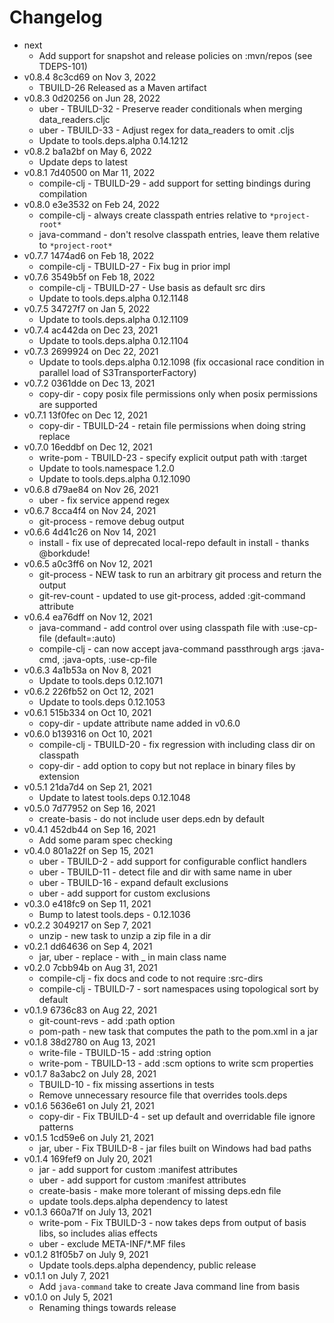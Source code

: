 Changelog
===========

* next
  * Add support for snapshot and release policies on :mvn/repos (see TDEPS-101)
* v0.8.4 8c3cd69 on Nov 3, 2022
  * TBUILD-26 Released as a Maven artifact
* v0.8.3 0d20256 on Jun 28, 2022
  * uber - TBUILD-32 - Preserve reader conditionals when merging data\_readers.cljc
  * uber - TBUILD-33 - Adjust regex for data\_readers to omit .cljs
  * Update to tools.deps.alpha 0.14.1212
* v0.8.2 ba1a2bf on May 6, 2022
  * Update deps to latest
* v0.8.1 7d40500 on Mar 11, 2022
  * compile-clj - TBUILD-29 - add support for setting bindings during compilation 
* v0.8.0 e3e3532 on Feb 24, 2022
  * compile-clj - always create classpath entries relative to `*project-root*`
  * java-command - don't resolve classpath entries, leave them relative to `*project-root*`
* v0.7.7 1474ad6 on Feb 18, 2022
  * compile-clj - TBUILD-27 - Fix bug in prior impl
* v0.7.6 3549b5f on Feb 18, 2022
  * compile-clj - TBUILD-27 - Use basis as default src dirs
  * Update to tools.deps.alpha 0.12.1148
* v0.7.5 34727f7 on Jan 5, 2022
  * Update to tools.deps.alpha 0.12.1109
* v0.7.4 ac442da on Dec 23, 2021
  * Update to tools.deps.alpha 0.12.1104
* v0.7.3 2699924 on Dec 22, 2021
  * Update to tools.deps.alpha 0.12.1098 (fix occasional race condition in parallel load of S3TransporterFactory)
* v0.7.2 0361dde on Dec 13, 2021
  * copy-dir - copy posix file permissions only when posix permissions are supported
* v0.7.1 13f0fec on Dec 12, 2021
  * copy-dir - TBUILD-24 - retain file permissions when doing string replace
* v0.7.0 16eddbf on Dec 12, 2021
  * write-pom - TBUILD-23 - specify explicit output path with :target
  * Update to tools.namespace 1.2.0
  * Update to tools.deps.alpha 0.12.1090
* v0.6.8 d79ae84 on Nov 26, 2021
  * uber - fix service append regex
* v0.6.7 8cca4f4 on Nov 24, 2021
  * git-process - remove debug output
* v0.6.6 4d41c26 on Nov 14, 2021
  * install - fix use of deprecated local-repo default in install - thanks @borkdude!
* v0.6.5 a0c3ff6 on Nov 12, 2021
  * git-process - NEW task to run an arbitrary git process and return the output
  * git-rev-count - updated to use git-process, added :git-command attribute
* v0.6.4 ea76dff on Nov 12, 2021
  * java-command - add control over using classpath file with :use-cp-file (default=:auto)
  * compile-clj - can now accept java-command passthrough args :java-cmd, :java-opts, :use-cp-file
* v0.6.3 4a1b53a on Nov 8, 2021
  * Update to tools.deps 0.12.1071
* v0.6.2 226fb52 on Oct 12, 2021
  * Update to tools.deps 0.12.1053
* v0.6.1 515b334 on Oct 10, 2021
  * copy-dir - update attribute name added in v0.6.0
* v0.6.0 b139316 on Oct 10, 2021
  * compile-clj - TBUILD-20 - fix regression with including class dir on classpath
  * copy-dir - add option to copy but not replace in binary files by extension
* v0.5.1 21da7d4 on Sep 21, 2021
  * Update to latest tools.deps 0.12.1048
* v0.5.0 7d77952 on Sep 16, 2021
  * create-basis - do not include user deps.edn by default
* v0.4.1 452db44 on Sep 16, 2021
  * Add some param spec checking
* v0.4.0 801a22f on Sep 15, 2021
  * uber - TBUILD-2 - add support for configurable conflict handlers
  * uber - TBUILD-11 - detect file and dir with same name in uber
  * uber - TBUILD-16 - expand default exclusions
  * uber - add support for custom exclusions
* v0.3.0 e418fc9 on Sep 11, 2021
  * Bump to latest tools.deps - 0.12.1036
* v0.2.2 3049217 on Sep 7, 2021
  * unzip - new task to unzip a zip file in a dir
* v0.2.1 dd64636 on Sep 4, 2021
  * jar, uber - replace - with _ in main class name
* v0.2.0 7cbb94b on Aug 31, 2021
  * compile-clj - fix docs and code to not require :src-dirs
  * compile-clj - TBUILD-7 - sort namespaces using topological sort by default
* v0.1.9 6736c83 on Aug 22, 2021
  * git-count-revs - add :path option
  * pom-path - new task that computes the path to the pom.xml in a jar
* v0.1.8 38d2780 on Aug 13, 2021
  * write-file - TBUILD-15 - add :string option 
  * write-pom - TBUILD-13 - add :scm options to write scm properties
* v0.1.7 8a3abc2 on July 28, 2021
  * TBUILD-10 - fix missing assertions in tests
  * Remove unnecessary resource file that overrides tools.deps
* v0.1.6 5636e61 on July 21, 2021
  * copy-dir - Fix TBUILD-4 - set up default and overridable file ignore patterns
* v0.1.5 1cd59e6 on July 21, 2021
  * jar, uber - Fix TBUILD-8 - jar files built on Windows had bad paths
* v0.1.4 169fef9 on July 20, 2021
  * jar - add support for custom :manifest attributes
  * uber - add support for custom :manifest attributes
  * create-basis - make more tolerant of missing deps.edn file
  * update tools.deps.alpha dependency to latest
* v0.1.3 660a71f on July 13, 2021
  * write-pom - Fix TBUILD-3 - now takes deps from output of basis libs, so includes alias effects
  * uber - exclude META-INF/\*.MF files
* v0.1.2 81f05b7 on July 9, 2021
  * Update tools.deps.alpha dependency, public release
* v0.1.1 on July 7, 2021
  * Add `java-command` take to create Java command line from basis
* v0.1.0 on July 5, 2021
  * Renaming things towards release
